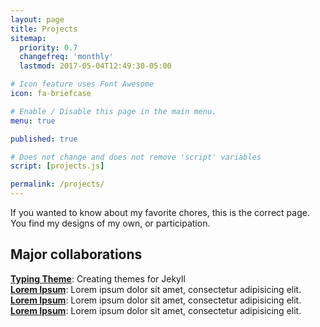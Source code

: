 ```yaml
---
layout: page
title: Projects
sitemap:
  priority: 0.7
  changefreq: 'monthly'
  lastmod: 2017-05-04T12:49:30-05:00

# Icon feature uses Font Awesome
icon: fa-briefcase

# Enable / Disable this page in the main menu.
menu: true

published: true

# Does not change and does not remove 'script' variables
script: [projects.js]

permalink: /projects/
---
```


If you wanted to know about my favorite chores, this is the correct page. You find my designs of my own, or participation.

##  Major collaborations

**[Typing Theme](https://github.com/williamcanin/typing-theme)**: Creating themes for Jekyll   
**[Lorem Ipsum](https://github.com/williamcanin/typing-theme)**: Lorem ipsum dolor sit amet, consectetur adipisicing elit.   
**[Lorem Ipsum](https://github.com/williamcanin/typing-theme)**: Lorem ipsum dolor sit amet, consectetur adipisicing elit.   
**[Lorem Ipsum](https://github.com/williamcanin/typing-theme)**: Lorem ipsum dolor sit amet, consectetur adipisicing elit.   

